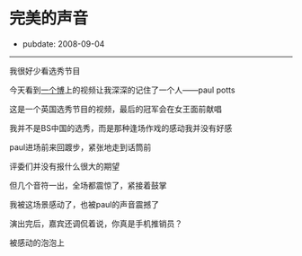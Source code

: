 # 完美的声音

- pubdate: 2008-09-04

--------------------------


我很好少看选秀节目

今天看到[一个博](http://www.utosee.com/post/paul-potts.html)上的视频让我深深的记住了一个人——paul potts



这是一个英国选秀节目的视频，最后的冠军会在女王面前献唱

我并不是BS中国的选秀，而是那种逢场作戏的感动我并没有好感

paul进场前来回踱步，紧张地走到话筒前

评委们并没有报什么很大的期望

但几个音符一出，全场都震惊了，紧接着鼓掌

我被这场景感动了，也被paul的声音震撼了

演出完后，嘉宾还调侃着说，你真是手机推销员？


被感动的泡泡上
